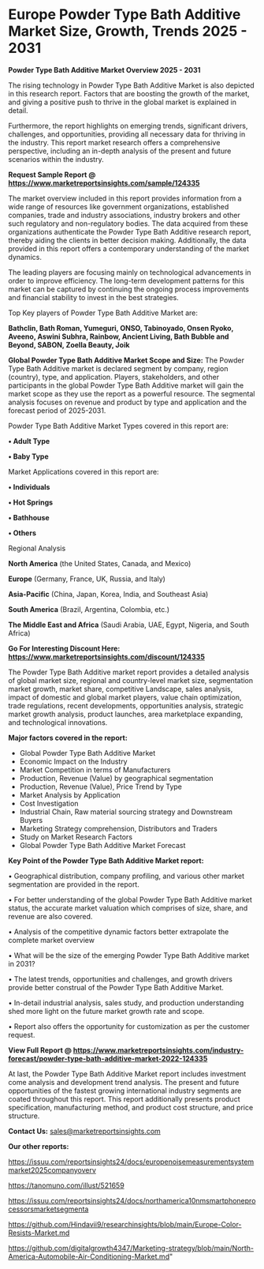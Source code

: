# Europe Powder Type Bath Additive Market Size, Growth, Trends 2025 - 2031

<Strong> Powder Type Bath Additive Market Overview 2025 - 2031</strong>

The rising technology in Powder Type Bath Additive Market is also depicted in this research report. Factors that are boosting the growth of the market, and giving a positive push to thrive in the global market is explained in detail.

Furthermore, the report highlights on emerging trends, significant drivers, challenges, and opportunities, providing all necessary data for thriving in the industry. This report market research offers a comprehensive perspective, including an in-depth analysis of the present and future scenarios within the industry.

<strong>Request Sample Report @ <a href=https://www.marketreportsinsights.com/sample/124335>https://www.marketreportsinsights.com/sample/124335</a></strong>

The market overview included in this report provides information from a wide range of resources like government organizations, established companies, trade and industry associations, industry brokers and other such regulatory and non-regulatory bodies. The data acquired from these organizations authenticate the Powder Type Bath Additive research report, thereby aiding the clients in better decision making. Additionally, the data provided in this report offers a contemporary understanding of the market dynamics.

The leading players are focusing mainly on technological advancements in order to improve efficiency. The long-term development patterns for this market can be captured by continuing the ongoing process improvements and financial stability to invest in the best strategies.

Top Key players of Powder Type Bath Additive Market are:

<strong>Bathclin, Bath Roman, Yumeguri, ONSO, Tabinoyado, Onsen Ryoko, Aveeno, Aswini Subhra, Rainbow, Ancient Living, Bath Bubble and Beyond, SABON, Zoella Beauty, Joik</strong>

<strong><b>Global Powder Type Bath Additive Market Scope and Size:</b></strong>
The Powder Type Bath Additive market is declared segment by company, region (country), type, and application. Players, stakeholders, and other participants in the global Powder Type Bath Additive market will gain the market scope as they use the report as a powerful resource. The segmental analysis focuses on revenue and product by type and application and the forecast period of 2025-2031.

Powder Type Bath Additive Market Types covered in this report are:

<strong>• Adult Type

• Baby Type</strong>

Market Applications covered in this report are:

<strong>• Individuals

• Hot Springs

• Bathhouse

• Others</strong> 

Regional Analysis

<strong>North America</strong> (the United States, Canada, and Mexico)

<strong>Europe</strong> (Germany, France, UK, Russia, and Italy)

<strong>Asia-Pacific</strong> (China, Japan, Korea, India, and Southeast Asia)

<strong>South America</strong> (Brazil, Argentina, Colombia, etc.)

<strong>The Middle East and Africa</strong> (Saudi Arabia, UAE, Egypt, Nigeria, and South Africa)

<strong>Go For Interesting Discount Here: <a href=https://www.marketreportsinsights.com/discount/124335>https://www.marketreportsinsights.com/discount/124335</a></strong>

The Powder Type Bath Additive market report provides a detailed analysis of global market size, regional and country-level market size, segmentation market growth, market share, competitive Landscape, sales analysis, impact of domestic and global market players, value chain optimization, trade regulations, recent developments, opportunities analysis, strategic market growth analysis, product launches, area marketplace expanding, and technological innovations.

<strong><b>Major factors covered in the report:</b></strong>
<ul>
  <li>Global Powder Type Bath Additive Market </li>
  <li>Economic Impact on the Industry</li>
  <li>Market Competition in terms of Manufacturers</li>
  <li>Production, Revenue (Value) by geographical segmentation</li>
  <li>Production, Revenue (Value), Price Trend by Type</li>
  <li>Market Analysis by Application</li>
  <li>Cost Investigation</li>
  <li>Industrial Chain, Raw material sourcing strategy and Downstream Buyers</li>
  <li>Marketing Strategy comprehension, Distributors and Traders</li>
  <li>Study on Market Research Factors</li>
  <li>Global Powder Type Bath Additive Market Forecast</li>
</ul>

<strong><b>Key Point of the Powder Type Bath Additive Market report:</b></strong>

• Geographical distribution, company profiling, and various other market segmentation are provided in the report.

• For better understanding of the global Powder Type Bath Additive market status, the accurate market valuation which comprises of size, share, and revenue are also covered.

• Analysis of the competitive dynamic factors better extrapolate the complete market overview

• What will be the size of the emerging Powder Type Bath Additive market in 2031?

• The latest trends, opportunities and challenges, and growth drivers provide better construal of the Powder Type Bath Additive Market.

• In-detail industrial analysis, sales study, and production understanding shed more light on the future market growth rate and scope.

• Report also offers the opportunity for customization as per the customer request.

<strong><b>View Full Report @ <a href=https://www.marketreportsinsights.com/industry-forecast/powder-type-bath-additive-market-2022-124335>https://www.marketreportsinsights.com/industry-forecast/powder-type-bath-additive-market-2022-124335</a></b></strong>


At last, the Powder Type Bath Additive Market report includes investment come analysis and development trend analysis. The present and future opportunities of the fastest growing international industry segments are coated throughout this report. This report additionally presents product specification, manufacturing method, and product cost structure, and price structure.

<strong>Contact Us:</strong>
sales@marketreportsinsights.com

<strong>Our other reports:</strong>

<a href=https://issuu.com/reportsinsights24/docs/europenoisemeasurementsystemmarket2025companyoverv>https://issuu.com/reportsinsights24/docs/europenoisemeasurementsystemmarket2025companyoverv</a>

<a href=https://tanomuno.com/illust/521659>https://tanomuno.com/illust/521659</a>

<a href=https://issuu.com/reportsinsights24/docs/northamerica10nmsmartphoneprocessorsmarketsegmenta>https://issuu.com/reportsinsights24/docs/northamerica10nmsmartphoneprocessorsmarketsegmenta</a>

<a href=https://github.com/Hindavii9/researchinsights/blob/main/Europe-Color-Resists-Market.md>https://github.com/Hindavii9/researchinsights/blob/main/Europe-Color-Resists-Market.md</a>

<a href=https://github.com/digitalgrowth4347/Marketing-strategy/blob/main/North-America-Automobile-Air-Conditioning-Market.md>https://github.com/digitalgrowth4347/Marketing-strategy/blob/main/North-America-Automobile-Air-Conditioning-Market.md</a>"
